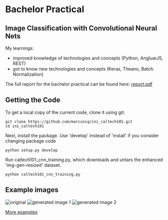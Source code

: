 # Bachelor Practical
## Image Classification with Convolutional Neural Nets

My learnings:
* improved knowledge of technologies and concepts (Python, AngluarJS, REST)
* got to know new technologies and concepts (Keras, Theano, Batch Normalization)

The full report for the bachelor practical can be found here: [report.pdf](/report/report.pdf)

## Getting the Code

To get a local copy of the current code, clone it using git:

    git clone https://github.com/marcuniq/ini_caltech101.git
    cd ini_caltech101

Next, install the package. Use 'develop' instead of 'install' if you consider changing package code

    python setup.py develop
    
Run caltech101_cnn_training.py, which downloads and untars the enhanced 'img-gen-resized' dataset.

    python caltech101_cnn_training.py

## Example images
![original](www.googledrive.com/host/0B6t56IB_eb6hSkFNVnFoT3Jlbkk)
![generated image 1](www.googledrive.com/host/0B6t56IB_eb6hSkFNVnFoT3Jlbkk)
![generated image 2](www.googledrive.com/host/0B6t56IB_eb6hbzlDX1RBeS00dW8)

[More examples](https://drive.google.com/folderview?id=0B6t56IB_eb6hVFRGOFp3QVpaR2M&usp=sharing)